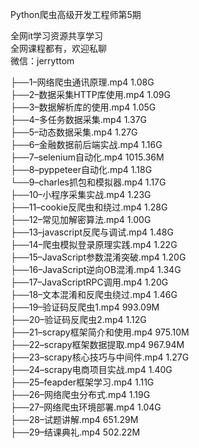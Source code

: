 Python爬虫高级开发工程师第5期

全网it学习资源共享学习<br>全网课程都有，欢迎私聊<br>微信：jerryttom<br>

├──1–网络爬虫通讯原理.mp4 1.08G<br> ├──2–数据采集HTTP库使用.mp4 1.09G<br> ├──3–数据解析库的使用.mp4 1.05G<br> ├──4–多任务数据采集.mp4 1.37G<br> ├──5–动态数据采集.mp4 1.27G<br> ├──6–金融数据前后端实战.mp4 1.16G<br> ├──7–selenium自动化.mp4 1015.36M<br> ├──8–pyppeteer自动化.mp4 1.18G<br> └──9–charles抓包和模拟器.mp4 1.17G<br> ├──10–小程序采集实战.mp4 1.23G<br> ├──11–cookie反爬虫和绕过.mp4 1.28G<br> ├──12–常见加解密算法.mp4 1.00G<br> ├──13–javascript反爬与调试.mp4 1.48G<br> ├──14–爬虫模拟登录原理实践.mp4 1.22G<br> ├──15–JavaScript参数混淆突破.mp4 1.20G<br> ├──16–JavaScript逆向OB混淆.mp4 1.34G<br> ├──17–JavaScriptRPC调用.mp4 1.20G<br> ├──18–文本混淆和反爬虫绕过.mp4 1.46G<br> ├──19–验证码反爬虫1.mp4 993.09M<br> ├──20–验证码反爬虫2.mp4 1.12G<br> ├──21–scrapy框架简介和使用.mp4 975.10M<br> ├──22–scrapy框架数据提取.mp4 967.94M<br> ├──23–scrapy核心技巧与中间件.mp4 1.27G<br> ├──24–scrapy电商项目实战.mp4 1.40G<br> ├──25–feapder框架学习.mp4 1.11G<br> ├──26–网络爬虫分布式.mp4 1.19G<br> ├──27–网络爬虫环境部署.mp4 1.04G<br> ├──28–试题讲解.mp4 651.29M<br> ├──29–结课典礼.mp4 502.22M